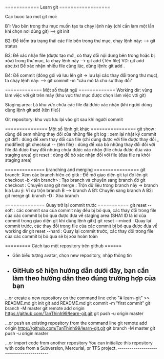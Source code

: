  ============ Learn git ==================

Cac buoc tao mot git moi:

B1: Vào bên trong thư mục muốn tạo ta chạy lệnh này (chỉ cần làm một lần khi chọn nơi dùng git)
--> git init

B2: Để kiểm tra trạng thái các file bên trong thư mục, chạy lệnh này:
--> git status

B3: Để xác nhận file (được tạo mới, có thay đổi nội dung bên trong hoặc bị xóa) trong thư mục, ta chạy lệnh này
--> git add {Tên file}
VD: git add abc.txt
Để xác nhận nhiều file cùng lúc, dùng lệnh: git add .

B4: Để commit (đóng gói và lưu lên git -> lưu lại các thay đổi trong thư mục), ta chạy lệnh này:
--> git commit -m "câu mô tả cho sự thay đổi"

============= Một số thuật ngữ =============
Working dir: vùng làm việc với git trên máy (khu vực thư mục được chọn làm việc với git)

Staging area: Là khu vực chứa các file đã được xác nhận (khi người dùng dùng lệnh git add {tên file})

Git repository: khu vực lưu lại vào git sau khi người commit


=============== Một số lệnh git khác ================
git show   : dùng để xem những thay đổi của những file
git log    : xem lại nhật ký commit
git diff   : dùng để xem thay đổi của file (chỉ dùng được với file được thay đổi _ modified)
git checkout -- {tên file} : dùng để xóa bỏ những thay đổi đối với file đã được thay đổi nhưng chưa được xác nhận (file chưa được đưa vào staging area)
git reset  : dùng để bỏ xác nhận đối với file (đưa file ra khỏi staging area)

============== branching and merging ================
git branch: Xem các branch hiện có
gitk : Để mở giao diện git tại đó lên
git checkout -b <tên branch> : Tạo branch và chuyển sang branch đó
git checkout <branch> : Chuyển sang <branch>
git merge : Trộn dữ liệu trong branch này -> branch kia
	Lưu ý: Ví dụ trộn branch B --> branch A
		B1: Chuyển sang branch A
		B2: git merge <branch B> 
gti branch -D <branch> : Xóa branch

============== Quay trở lại commit trước ===========
git reset --soft <SHA1 ID> : các commit sau của commit này đều bị bỏ qua, các thay đổi trong file của các commit bị bỏ qua được đưa về staging area (SHA1 ID là id của commit trong giao diện git khi dùng lệnh gitk)
git reset --mixed <SHA1 ID> : Quay lại commit trước, các thay đổi trong file của các commit bị bỏ qua được đưa về working dir
git reset --hard <SHA1 ID> : Quay lại commit trước, các thay đổi trong file của các commit bị bỏ qua sẽ bị xóa hoàn toàn

========= Cách tạo một repository trên github ======
- Gần biểu tượng avatar, chọn new repository, nhập thông tin
- GitHub sẽ hiện hướng dẫn dưới đây, bạn cần làm theo hướng dẫn theo đúng trường hợp của bạn
	-----------------------------------------
…or create a new repository on the command line
echo "# learn-git" >> README.md
git init
git add README.md
git commit -m "first commit"
git branch -M master
git remote add origin https://github.com/TanThinh99/learn-git.git
git push -u origin master
                
…or push an existing repository from the command line
git remote add origin https://github.com/TanThinh99/learn-git.git
git branch -M master
git push -u origin master

…or import code from another repository
You can initialize this repository with code from a Subversion, Mercurial, or TFS project.
	------------------------------------------

	
